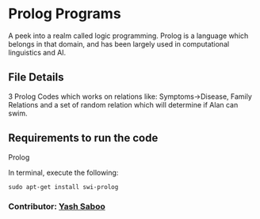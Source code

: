 # Prolog Programs
A peek into a realm called logic programming. Prolog is a language which belongs in that domain, and has been largely used in computational linguistics and AI.

## File Details
3 Prolog Codes which works on relations like: Symptoms->Disease, Family Relations and a set of random relation which will determine if Alan can swim.

## Requirements to run the code
Prolog

In terminal, execute the following:
```
sudo apt-get install swi-prolog
```

### Contributor: [Yash Saboo](https://github.com/yashsaboo)

